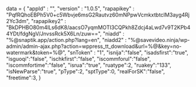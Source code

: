 <span id = 'versionData'>data = {
  "appId" : "",
  "version" : "1.0.5",
  "rapapikey" : "PqfRQhoEBPh5V0+c5Wbvje6msG2Rautvz60mNPpwVcmkxtbtcIM3ayg4Rj2Yc3dm",
  "rapapikey2" : "BkDPHBO80m4lLs6dK8/aacsO7yqmMOTI3CQPkh8Zdcj4aLwd7v9T2KPb44YDt/fdgNgV/JnvssRck5X6Ln/zuw==",
  "niadd" : "%@snaptik.app/action.php?lang=en",
  "niadd2" : "%@savevideo.ninja/wp-admin/admin-ajax.php?action=wppress_tt_download&url=%@&key=no-watermark&token=%@",
  "snToken" : "1",
  "isnija":"false",
  "isadsfirst":"true",
  "isguoqi":"false",
  "ischkfirst":"false",
  "iscommforul":"false",
  "iscommfortime":"false",
  "isrua":"true",
  "ruatype":2,
  "ruakey":"133",
  "isNewParse":"true",
  "pType":2,
  "sptType":0,
  "realForSK":"false",
  "freetime":3,
}</span>
